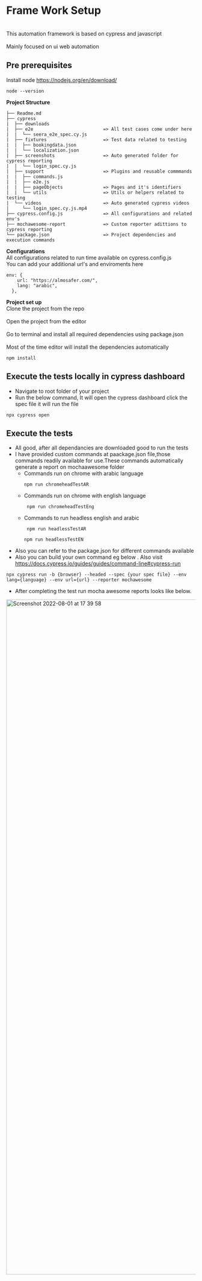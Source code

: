 # Frame Work Setup #
<br>This  automation framework is based on cypress and javascript</br>
<br>Mainly focused on ui web automation</br>

## Pre prerequisites ##
Install  node https://nodejs.org/en/download/

```
node --version

```

**Project Structure**
```
├── Readme.md
├── cypress
|  ├── downloads
|  ├── e2e                          => All test cases come under here
|  |  └── seera_e2e_spec.cy.js
|  ├── fixtures                     => Test data related to testing
|  |  ├── bookingdata.json
|  |  └── localization.json
|  ├── screenshots                  => Auto generated folder for cypress reporting
|  |  └── login_spec.cy.js
|  ├── support                      => Plugins and reusable commmands
|  |  ├── commands.js
|  |  ├── e2e.js
|  |  ├── pageObjects               => Pages and it's identifiers
|  |  └── utils                     => Utils or helpers related to testing
|  └── videos                       => Auto generated cypress videos
|     └── login_spec.cy.js.mp4
├── cypress.config.js               => All configurations and related env's
├── mochawesome-report              => Custom reporter adittions to cypress reporting
└── package.json                    => Project dependencies and execution commands
```

**Configurations**
<br>All configurations related to run time available on cypress.config.js 
<br>You can add your additional url's and enviroments here
```
env: {
    url: "https://almosafer.com/",
    lang: "arabic",
  },
```

**Project set up**
<br>Clone the project from the repo</br>
<br>Open the project from the editor </br>
<br>Go to terminal and install all required dependencies using package.json </br>
<br>Most of the time editor will install the dependencies automatically</br>
```
npm install
```
## Execute the tests locally in cypress dashboard ##
*  Navigate to root folder of your project
* Run the below command, It will open the cypress dashboard  click the spec file it will run the file

```
npx cypress open
```

## Execute the tests ##
* All good, after all dependancies are downloaded good to run the tests
* I have provided custom commands at paackage.json file,those commands readily available for use.These commands automatically generate a report on mochaawesome folder
    *   Commands run on chrome with arabic language
        ```
        npm run chromeheadTestAR
        ```
    *   Commands run on chrome with english language
        ```
         npm run chromeheadTestEng
        ```
    *  Commands to run headless english and arabic
        ```
         npm run headlessTestAR
        ```
        ```
        npm run headlessTestEN
        ```
* Also you can refer to the package.json for different commands available
* Also you can build your own command eg below . Also  visit https://docs.cypress.io/guides/guides/command-line#cypress-run
```
npx cypress run -b {browser} --headed --spec {your spec file} --env lang={language} --env url={url} --reporter mochawesome
```

* After completing the  test run mocha awesome reports looks like below.
<img width="1790" alt="Screenshot 2022-08-01 at 17 39 58" src="https://user-images.githubusercontent.com/5151534/182146828-b69a5286-d3f5-494b-84b8-6d0854678f9f.png">


